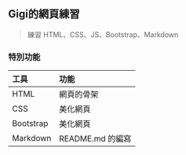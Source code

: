 ## Gigi的網頁練習
> 練習 HTML、CSS、JS、Bootstrap、Markdown

### 特別功能

|工具|功能|
|:---- |:---- |
|HTML |網頁的骨架|
|CSS |美化網頁 |
|Bootstrap|美化網頁 |
|Markdown|README.md 的編寫 |
